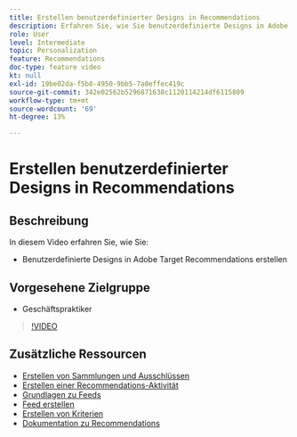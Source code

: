 ```yaml
---
title: Erstellen benutzerdefinierter Designs in Recommendations
description: Erfahren Sie, wie Sie benutzerdefinierte Designs in Adobe Target Recommendations erstellen.
role: User
level: Intermediate
topic: Personalization
feature: Recommendations
doc-type: feature video
kt: null
exl-id: 19be02da-f5b8-4950-9bb5-7a0effec419c
source-git-commit: 342e02562b5296871638c1120114214df6115809
workflow-type: tm+mt
source-wordcount: '69'
ht-degree: 13%

---
```


# Erstellen benutzerdefinierter Designs in Recommendations

## Beschreibung

In diesem Video erfahren Sie, wie Sie:

* Benutzerdefinierte Designs in Adobe Target Recommendations erstellen

## Vorgesehene Zielgruppe

* Geschäftspraktiker

>[!VIDEO](https://video.tv.adobe.com/v/27687?quality=12)

## Zusätzliche Ressourcen

* [Erstellen von Sammlungen und Ausschlüssen](create-collections-and-exclusions.md)
* [Erstellen einer Recommendations-Aktivität](create-a-recommendations-activity.md)
* [Grundlagen zu Feeds](understanding-feeds.md)
* [Feed erstellen](create-a-feed.md)
* [Erstellen von Kriterien](create-criteria.md)
* [Dokumentation zu Recommendations](https://experienceleague.adobe.com/docs/target/using/recommendations/recommendations.html?lang=en)

